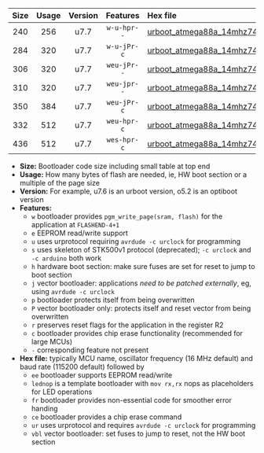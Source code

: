 |Size|Usage|Version|Features|Hex file|
|:-:|:-:|:-:|:-:|:--|
|240|256|u7.7|`w-u-hpr--`|[urboot_atmega88a_14mhz7456_38400bps_lednop_fr_ur.hex](https://raw.githubusercontent.com/stefanrueger/urboot.hex/main/mcus/atmega88a/fcpu_14mhz7456/38400_bps/urboot_atmega88a_14mhz7456_38400bps_lednop_fr_ur.hex)|
|284|320|u7.7|`w-u-jPr-c`|[urboot_atmega88a_14mhz7456_38400bps_lednop_fr_ce_ur_vbl.hex](https://raw.githubusercontent.com/stefanrueger/urboot.hex/main/mcus/atmega88a/fcpu_14mhz7456/38400_bps/urboot_atmega88a_14mhz7456_38400bps_lednop_fr_ce_ur_vbl.hex)|
|306|320|u7.7|`weu-jPr--`|[urboot_atmega88a_14mhz7456_38400bps_ee_lednop_ur_vbl.hex](https://raw.githubusercontent.com/stefanrueger/urboot.hex/main/mcus/atmega88a/fcpu_14mhz7456/38400_bps/urboot_atmega88a_14mhz7456_38400bps_ee_lednop_ur_vbl.hex)|
|310|320|u7.7|`weu-jpr--`|[urboot_atmega88a_14mhz7456_38400bps_ee_lednop_fr_ur_vbl.hex](https://raw.githubusercontent.com/stefanrueger/urboot.hex/main/mcus/atmega88a/fcpu_14mhz7456/38400_bps/urboot_atmega88a_14mhz7456_38400bps_ee_lednop_fr_ur_vbl.hex)|
|350|384|u7.7|`weu-jPr-c`|[urboot_atmega88a_14mhz7456_38400bps_ee_lednop_fr_ce_ur_vbl.hex](https://raw.githubusercontent.com/stefanrueger/urboot.hex/main/mcus/atmega88a/fcpu_14mhz7456/38400_bps/urboot_atmega88a_14mhz7456_38400bps_ee_lednop_fr_ce_ur_vbl.hex)|
|332|512|u7.7|`weu-hpr-c`|[urboot_atmega88a_14mhz7456_38400bps_ee_lednop_fr_ce_ur.hex](https://raw.githubusercontent.com/stefanrueger/urboot.hex/main/mcus/atmega88a/fcpu_14mhz7456/38400_bps/urboot_atmega88a_14mhz7456_38400bps_ee_lednop_fr_ce_ur.hex)|
|436|512|u7.7|`wes-hpr-c`|[urboot_atmega88a_14mhz7456_38400bps_ee_lednop_fr_ce.hex](https://raw.githubusercontent.com/stefanrueger/urboot.hex/main/mcus/atmega88a/fcpu_14mhz7456/38400_bps/urboot_atmega88a_14mhz7456_38400bps_ee_lednop_fr_ce.hex)|

- **Size:** Bootloader code size including small table at top end
- **Usage:** How many bytes of flash are needed, ie, HW boot section or a multiple of the page size
- **Version:** For example, u7.6 is an urboot version, o5.2 is an optiboot version
- **Features:**
  + `w` bootloader provides `pgm_write_page(sram, flash)` for the application at `FLASHEND-4+1`
  + `e` EEPROM read/write support
  + `u` uses urprotocol requiring `avrdude -c urclock` for programming
  + `s` uses skeleton of STK500v1 protocol (deprecated); `-c urclock` and `-c arduino` both work
  + `h` hardware boot section: make sure fuses are set for reset to jump to boot section
  + `j` vector bootloader: applications *need to be patched externally*, eg, using `avrdude -c urclock`
  + `p` bootloader protects itself from being overwritten
  + `P` vector bootloader only: protects itself and reset vector from being overwritten
  + `r` preserves reset flags for the application in the register R2
  + `c` bootloader provides chip erase functionality (recommended for large MCUs)
  + `-` corresponding feature not present
- **Hex file:** typically MCU name, oscillator frequency (16 MHz default) and baud rate (115200 default) followed by
  + `ee` bootloader supports EEPROM read/write
  + `lednop` is a template bootloader with `mov rx,rx` nops as placeholders for LED operations
  + `fr` bootloader provides non-essential code for smoother error handing
  + `ce` bootloader provides a chip erase command
  + `ur` uses urprotocol and requires `avrdude -c urclock` for programming
  + `vbl` vector bootloader: set fuses to jump to reset, not the HW boot section
